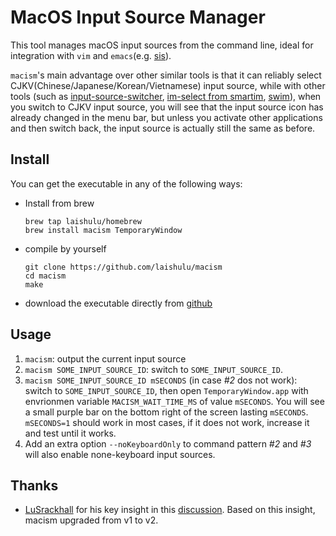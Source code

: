 # MacOS Input Source Manager

This tool manages macOS input sources from the command line, ideal for
integration with `vim` and `emacs`(e.g. 
[sis](https://github.com/laishulu/emacs-smart-input-source)). 

`macism`'s main advantage over other similar tools is that it can reliably 
select CJKV(Chinese/Japanese/Korean/Vietnamese) input source, while with other 
tools (such as
[input-source-switcher](https://github.com/vovkasm/input-source-switcher),
[im-select from smartim](https://github.com/ybian/smartim),
[swim](https://github.com/mitsuse/swim)), when you switch to CJKV input source,
you will see that the input source icon has already changed in the menu bar, but
unless you activate other applications and then switch back, the input source is
actually still the same as before.

## Install

You can get the executable in any of the following ways:

- Install from brew
    ```
    brew tap laishulu/homebrew
    brew install macism TemporaryWindow 
    ```

- compile by yourself
    ```
    git clone https://github.com/laishulu/macism
    cd macism
    make
    ```
- download the executable directly from 
    [github](https://github.com/laishulu/macism/releases)
    
## Usage
1. `macism`: output the current input source
2. `macism SOME_INPUT_SOURCE_ID`: switch to `SOME_INPUT_SOURCE_ID`.
3. `macism SOME_INPUT_SOURCE_ID mSECONDS` (in case *#2* dos not work): switch to
   `SOME_INPUT_SOURCE_ID`, then open `TemporaryWindow.app` with envrionmen
   variable `MACISM_WAIT_TIME_MS` of value `mSECONDS`. You will see a small
   purple bar on the bottom right of the screen lasting `mSECONDS`. `mSECONDS=1`
   should work in most cases, if it does not work, increase it and test until it
   works. 
4. Add an extra option `--noKeyboardOnly` to command pattern *#2* and *#3* will 
  also enable none-keyboard input sources.

## Thanks
- [LuSrackhall](https://github.com/LuSrackhall) for his key insight in this
  [discussion](
    https://github.com/rime/squirrel/issues/866#issuecomment-2800561092
  ). Based on this insight, macism upgraded from v1 to v2.

